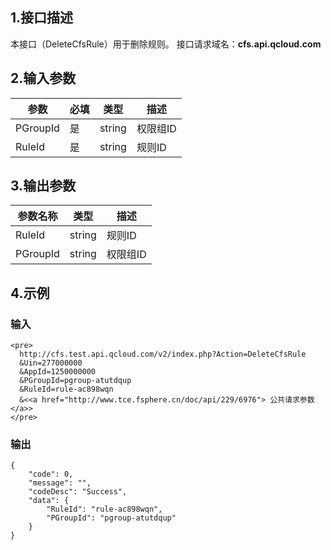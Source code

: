 ## 1.接口描述
本接口（DeleteCfsRule）用于删除规则。
接口请求域名：**cfs.api.qcloud.com**
## 2.输入参数
|       参数      |  必填 |  类型  |                               描述                           |
|-----------------|------|--------|--------------------------------------------------------------|
| PGroupId      | 是   | string | 权限组ID                      | 
| RuleId        | 是   | string | 规则ID |


## 3.输出参数
| 参数名称 |  类型 | 描述 |
|----------|------ | ---- |
|RuleId            |  string |规则ID   |
|PGroupId      |  string |权限组ID |


## 4.示例 

### 输入


```
<pre>
  http://cfs.test.api.qcloud.com/v2/index.php?Action=DeleteCfsRule
  &Uin=277000000
  &AppId=1250000000
  &PGroupId=pgroup-atutdqup
  &RuleId=rule-ac898wqn
  &<<a href="http://www.tce.fsphere.cn/doc/api/229/6976"> 公共请求参数 </a>>
</pre>
```

### 输出

```
{
    "code": 0,
    "message": "",
    "codeDesc": "Success",
    "data": {
        "RuleId": "rule-ac898wqn",
        "PGroupId": "pgroup-atutdqup"
    }
}

```




